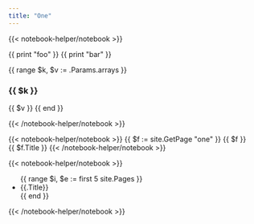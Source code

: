 ```yaml
---
title: "One"
---
```


{{< notebook-helper/notebook >}}

{{ print "foo" }}
{{ print "bar" }}

{{ range $k, $v := .Params.arrays }}
<h3>{{ $k }}</h3>
{{ $v }}
{{ end }}

{{< /notebook-helper/notebook >}}

{{< notebook-helper/notebook >}}
{{ $f := site.GetPage "one" }}
{{ $f }}
<br>
{{ $f.Title }}
{{< /notebook-helper/notebook >}}


{{< notebook-helper/notebook >}}
<ul>
{{ range $i, $e := first 5 site.Pages }}
<li>{{.Title}}</li>
{{ end }}
</ul>
{{< /notebook-helper/notebook >}}